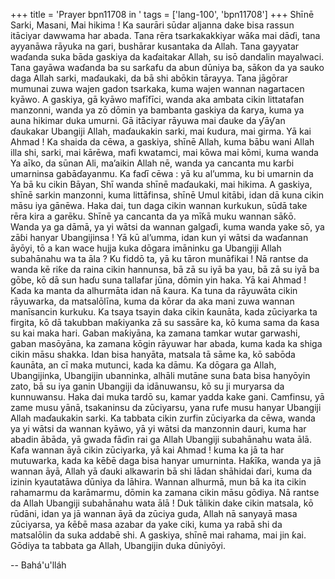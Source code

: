 +++
title = 'Prayer bpn11708 in '
tags = ['lang-100', 'bpn11708']
+++
Shīnē Sarki, Masani, Mai hikima ! Ka saurāri sūdar aljanna dake bisa rassun itāciyar dawwama har abada. Tana rēra tsarkakakkiyar wāƙa mai dāɗi, tana ayyanāwa rāyuka na gari, bushārar kusantaka da Allah. Tana gayyatar waɗanda suka bāda gaskiya da kaɗaitakar Allah, su isō dandalin mayalwaci. Tana gayāwa waɗanda ba su sarƙafu da abun dūniya ba, sāƙon da ya sauko daga Allah sarki, maɗaukaki, da bā shi abōkin tārayya. Tana jāgōrar mumunai zuwa wajen gadon tsarkaka, kuma wajen wannan nagartacen kyāwo.
A gaskiya, gā kyāwo mafīfīci, wanda aka ambata cikin littatafan manzonni, wanda ya zō dōmin ya bambanta gaskiya da ƙarya, kuma ya auna hikimar duka umurni. Gā itāciyar rāyuwa mai ɗauke da ƴāƴan ɗaukakar Ubangiji Allah, maɗaukakin sarki, mai ƙudura, mai girma.
Yā kai Ahmad ! Ka shaida da cēwa, a gaskiya, shīnē Allah, kuma bābu wani Allah illa shi, sarki, mai kārēwa, mafi kwatamci, mai kōwa mai kōmi, kuma wanda Ya aīko, da sūnan Ali, ma’aikin Allah nē, wanda ya cancanta mu karɓi umarninsa gabāɗayanmu.
Ka faɗī cēwa : yā ku al’umma, ku bi umarnin da Ya bā ku cikin Bāyan, Shī wanda shīnē maɗaukaki, mai hikima. A gaskiya, shīnē sarkin manzonni, kuma littāfinsa, shīnē Umul kitābi, idan dā kuna cikin māsu iya gānēwa.
Haka dai, tun daga cikin wannan kurkukun, sūdā take rēra kira a garēku. Shīnē ya cancanta da ya mīƙā muku wannan sāƙō. Wanda ya ga dāmā, ya yi wātsi da wannan galgaɗi, kuma wanda yake sō, ya zāɓi hanyar Ubangijinsa !
Yā kū al’umma, idan kun yi wātsi da waɗannan āyōyi, tō a kan wace hujja kuka dōgara imāninku ga Ubangiji Allah subahānahu wa ta āla ? Ku fiddō ta, yā ku tāron munāfikai ! Nā rantse da wanda kē riƙe da raina cikin hannunsa, bā zā su iyā ba yau, bā zā su iyā ba gōbe, kō dā sun haɗu suna tallafar jūna, dōmin yin haka.
Yā kai Ahmad ! Kada ka manta da alhurmāta idan nā ƙaura. Ka tuna da rāyuwāta cikin rāyuwarka, da matsalōlīna, kuma da kōrar da aka mani zuwa wannan manīsancin kurkuku. Ka tsaya tsayin daka cikin ƙaunāta, kada zūciyarka ta firgita, kō dā takubban maƙiyanka zā su sassāre ka, kō kuma sama da ƙasa su kai maka hari.
Gaban maƙiyāna, ka zamana tamkar wutar garwashi, gaban masōyāna, ka zamana kōgin rāyuwar har abada, kuma kada ka shiga cikin māsu shakka. Idan bisa hanyāta, matsala tā sāme ka, kō sabōda ƙaunāta, an cī maka mutunci, kada ka dāmu. 
Ka dōgara ga Allah, Ubangijinka, Ubangijin ubanninka, alhāli mutāne suna ɓata bisa hanyōyin zato, bā su iya ganin Ubangiji da idānuwansu, kō su ji muryarsa da kunnuwansu. Haka dai muka tardō su, kamar yadda kake gani. Camfinsu, yā zame musu yānā, tsakaninsu da zūciyarsu, yana rufe musu hanyar Ubangiji Allah maɗaukakin sarki.
Ka tabbata cikin zurfin zūciyarka da cēwa, wanda ya yi wātsi da wannan kyāwo, yā yi wātsi da manzonnin dauri, kuma har abadin ābāda, yā gwada fāɗin rai ga Allah Ubangiji subahānahu wata ālā.
Kafa wannan āyā cikin zūciyarka, yā kai Ahmad ! kuma ka jā ta har mutuwarka, kada ka kēɓē daga bisa hanyar umurninta. Haƙīƙa, wanda ya jā wannan āyā, Allah yā ɗauki alkawarin bā shi lādan shāhidai ɗari, kuma da izinin kyautatāwa dūniya da lāhira. Wannan alhurmā, mun bā ka ita cikin rahamarmu da karāmarmu, dōmin ka zamana cikin māsu gōdiya.
Nā rantse da Allah Ubangiji subahānahu wata ālā ! Duk tālikin dake cikin matsala, kō rūdāni, idan ya jā wannan āyā da zūciya guda, Allah nā sanyayā masa zūciyarsa, ya ƙēɓē masa azabar da yake ciki, kuma ya rabā shi da matsalōlin da suka addabē shi.
A gaskiya, shīnē mai rahama, mai jin ƙai. Gōdiya ta tabbata ga Allah, Ubangijin duka dūniyōyi.

-- Bahá'u'lláh
